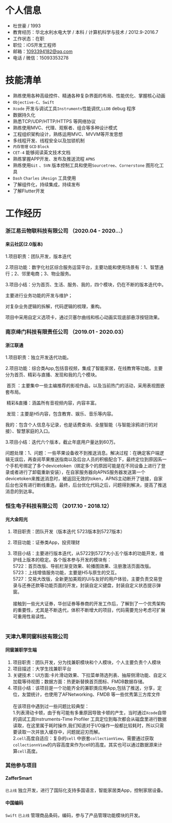 # 个人信息

- 杜世豪 / 1993
- 教育经历：华北水利水电大学 / 本科 / 计算机科学与技术 / 2012.9-2016.7
- 工作状态：在职
- 职位：iOS开发工程师
- 邮箱：1093394182@qq.com
- 电话 / 微信：15093353278

# 技能清单

- 熟练使用各种高级控件、精通各种复杂界面的布局、性能优化、掌握核心动画
- `Objective-C`、`Swift`
- `Xcode` 开发与调试工具`Instruments`性能调优,`LLDB` debug 程序
- 数据持久化
- 熟悉TCP/UDP/HTTP/HTTPS 等网络协议
- 熟练使用MVC、代理、观察者、组合等多种设计模式
- 工程组织架构设计，熟练运用MVC、MVVM等开发思想
- 多线程开发、线程安全以及加锁机制
- `内存管理` `GCD` `Block`
- `CET-4` 能够阅读英文技术文档
- 熟练掌握APP开发、发布及推送流程 `APNS` 
- 熟练使用`Git` 、`SVN`  版本控制工具和使用`Sourcetree`、`Cornerstone` 图形化工具
- `Dash` `Charles` `iResign` 工具使用
- 了解组件化，持续集成，持续发布
- 了解Flutter开发


# 工作经历

### 浙江易云物联科技有限公司 （2020.04 - 2020...）

#### 来云社区(2.0版本)

1.项目职责：团队开发，版本迭代

2.项目功能：数字化社区综合服务运营平台，主要功能和使用场景有：1、智慧通行；2、邻里电商；3、物业服务。

3.项目小结：分为首页、生活、服务、我的，四个模块，仍在不断的版本迭代中。

主要进行业务功能的开发与维护；

对复杂业务逻辑的拆解，代码逻辑的梳理，重构。

项目中采用自定义选项卡，通过贝塞尔曲线和核心动画实现底部悬浮按钮效果。


### 南京绛门科技有限责任公司 （2019.01 - 2020.03）

#### 浙江联通

1.项目职责：独立开发迭代功能。

2.项目功能：综合类App,包括音视频，集成了智能家居，在线教育等功能。主要分为首页、精彩与直播、发现和我的几个模块。

​	首页 ：主要集中一些主编推荐的影视作品，以及当前热门的活动，采用表视图嵌套布局。

​	精彩&直播：涵盖所有音视频内容，内容丰富。

​	发现：主要是H5内容，包含教育、娱乐、音乐等内容。

​	我的：包含个人信息与记录，也是话费查询、全屋智能（与智能涂鸦进行的对接）、智慧家庭的入口。

3.项目小结：迭代六个版本，截止年底用户量达到60万。

问题处理：1、问题：一些苹果设备收不到推送消息。解决过程：在确定客户端逻辑无误后，再查阅苹果推送指南以及后台人员的积极配合下，最终定位到原因系一个手机号绑定了多个devicetoken（绑定多个的原因可能是在不同设备上进行了登录或者进行了卸载重新安装），在自家服务器向APNS服务器发送第一个 devicetoken来推送消息时，被返回无效的token，APNS主动断开了链接，自家后台也没有进行断线重连。最终，后台优化代码之后，问题得到解决，提高了推送消息的到达率。



### 恒生电子科技有限公司 （2017.10 - 2018.12）

#### 光大金阳光

1. 项目职责：团队开发（版本迭代 5723版本到5727版本）

2. 项目功能：证券类App，投资理财

3. 项目小结：主要进行版本迭代，从5722到5727大小五个版本的功能开发，维护线上版本的稳定。各个版本参与开发的模块有：<br>
      ​     5722：首页改版、导航栏渐变效果、轮播图效果、注册激活页面改版。 <br>
      ​     5723：上线增值服务功能，主要是H5与原生的交互。 <br>
      ​     5727：交易大改版，全新更加美观的UI与友好的用户体验，主要负责交易登录与还券还款等功能页面的开发，封装自定义键盘，封装自定义状态提示弹窗。 <br><br>
      接触到一些光大证券，华创证券等券商的开发工作后，了解到了一个优秀架构的重要性，尤其是不断迭代，体积不断增大的项目，代码需要充分考虑可扩展可重用性易读性。 <br><br>




### 天津九零同窗科技有限公司

#### 同窗兼职学生端

1. 项目职责：团队开发，分为找兼职模块和个人模块，个人主要负责个人模块
2. 项目描述：大学生找兼职平台
3. 关键技术：UI方面:卡片滑动效果、下拉菜单筛选列表、抽屉侧滑功能、自定义加载等待视图；数据方面：热更新替换首页图标、FMDB数据存储。
4. 项目小结：该项目是一个功能齐全的兼职类应用App,包括了推送，分享，定位，友盟统计，也使用了AFNetworking、FMDB 等一些优秀第三方库文件 <br><br>在该项目中遇到过一些问题比较典型：<br>
   1.列表滑动卡顿，由于有可能有多重原因导致卡顿的产生，当时通过`Xcode`自带的调试工具Instruments-Time Profiler 工具定位到每次都会从磁盘里进行数据读取，在这里属于耗时操作,我们知道对于I/O操作一般都比较耗时，所以只需要读取一次并放入缓存中，问题就迎刃而解。<br>
   2.`cell`高度自适应：复杂的`cell` 中嵌套`collectionView`，需要通过获取`collectionnView`的内容高度来作为cell的高度。其实也可以通过数据源来计算`cell`高度。


### 其他参与项目

#### ZafferSmart

`已上线`  独立开发，进行了国际化支持多国语言，智能家居类App，控制家居设备。

#### 中国编码

`Swift`  `已上线` 管理商品条码，编码，参与了产品管理功能模块的开发。

